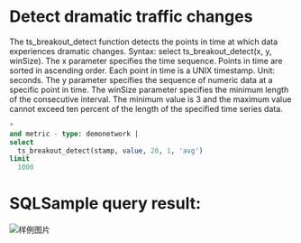 # Detect dramatic traffic changes

The ts_breakout_detect function
detects the points in time at which data experiences dramatic changes. Syntax:
select ts_breakout_detect(x, y, winSize).
The x parameter specifies the time sequence. Points in time are sorted in ascending order. Each point in time is a UNIX timestamp. Unit: seconds.
The y parameter specifies the sequence of numeric data at a specific point in time.
The winSize parameter specifies the minimum length of the consecutive interval. The minimum value is 3 and the maximum value cannot exceed ten percent of the length of the specified time series data.

```SQL
*
and metric - type: demonetwork |
select
  ts_breakout_detect(stamp, value, 20, 1, 'avg')
limit
  1000
```

# SQLSample query result:

![样例图片](http://slsconsole.oss-cn-hangzhou.aliyuncs.com/sql_sample/10%E6%B5%81%E9%87%8F%E6%96%AD%E5%B1%82%E6%A3%80%E6%B5%8B.jpg)
